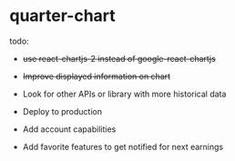 # quarter-chart


todo:

- <del>use react-chartjs-2 instead of google-react-chartjs </del>
- <del>Improve displayed information on chart</del>
- Look for other APIs or library with more historical data
- Deploy to production

- Add account capabilities
- Add favorite features to get notified for next earnings
